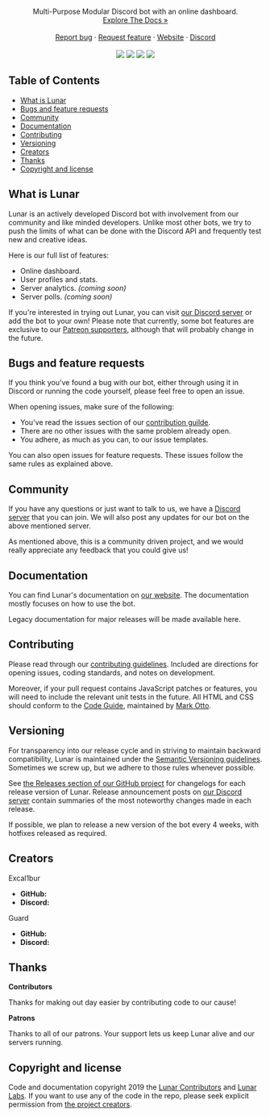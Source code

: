 ![]()
<div align="center">
  <p>
    Multi-Purpose Modular Discord bot with an online dashboard.
    <br>
    <a href="">Explore The Docs »</a>
    <br>
    <br>
    <a href="https://github.com/lunar-labs/Lunar-Bot/issues/new?assignees=&labels=&template=bug_report.md&title=">Report bug</a>
    ·
    <a href="https://github.com/lunar-labs/Lunar-Bot/issues/new?assignees=&labels=&template=feature_request.md&title=">Request feature</a>
    ·
    <a href="">Website</a>
    ·
    <a href="">Discord</a>
    <br>
    <br>
    <img src="https://img.shields.io/badge/Release-v0.1.0-blue.svg" />
    <img src="https://img.shields.io/badge/Issues-0%20Open-yellow.svg" />
    <img src="https://img.shields.io/badge/Javascript-34.3%25-yellow.svg" />
    <img src="https://img.shields.io/discord/541798716995141642.svg?logo=discord" />
    
  </p>
</div>

## Table of Contents

- [What is Lunar](#what-is-lunar)
- [Bugs and feature requests](#bugs-and-feature-requests)
- [Community](#community)
- [Documentation](#documentation)
- [Contributing](#contributing)
- [Versioning](#versioning)
- [Creators](#creators)
- [Thanks](#thanks)
- [Copyright and license](#copyright-and-license)

## What is Lunar

Lunar is an actively developed Discord bot with involvement from our community and like minded developers. Unlike most other bots, we try to push the limits of what can be done with the Discord API and frequently test new and creative ideas.

Here is our full list of features:
- Online dashboard.
- User profiles and stats.
- Server analytics. *(coming soon)*
- Server polls. *(coming soon)*

If you're interested in trying out Lunar, you can visit [our Discord server]() or add the bot to your own! Please note that currently, some bot features are exclusive to our [Patreon supporters](), although that will probably change in the future.

## Bugs and feature requests

If you think you've found a bug with our bot, either through using it in Discord or running the code yourself, please feel free to open an issue.

When opening issues, make sure of the following:
- You've read the issues section of our [contribution guilde](#contributing).
- There are no other issues with the same problem already open.
- You adhere, as much as you can, to our issue templates.

You can also open issues for feature requests. These issues follow the same rules as explained above.

## Community

If you have any questions or just want to talk to us, we have a [Discord server]() that you can join. We will also post any updates for our bot on the above mentioned server.

As mentioned above, this is a community driven project, and we would really appreciate any feedback that you could give us!

## Documentation

You can find Lunar's documentation on [our website](). The documentation mostly focuses on how to use the bot.

Legacy documentation for major releases will be made available here.

## Contributing

Please read through our [contributing guidelines](). Included are directions for opening issues, coding standards, and notes on development.

Moreover, if your pull request contains JavaScript patches or features, you will need to include the relevant unit tests in the future. All HTML and CSS should conform to the [Code Guide](https://github.com/mdo/code-guide), maintained by [Mark Otto](https://github.com/mdo).

## Versioning

For transparency into our release cycle and in striving to maintain backward compatibility, Lunar is maintained under the [Semantic Versioning guidelines](https://semver.org/). Sometimes we screw up, but we adhere to those rules whenever possible.

See [the Releases section of our GitHub project]() for changelogs for each release version of Lunar. Release announcement posts on [our Discord server]() contain summaries of the most noteworthy changes made in each release.

If possible, we plan to release a new version of the bot every 4 weeks, with hotfixes released as required.

## Creators

Excal1bur
- **GitHub:** []()
- **Discord:**

Guard
- **GitHub:** []()
- **Discord:**

## Thanks

**Contributors**

Thanks for making out day easier by contributing code to our cause!

**Patrons**

Thanks to all of our patrons. Your support lets us keep Lunar alive and our servers running.

## Copyright and license

Code and documentation copyright 2019 the [Lunar Contributors](https://github.com/lunar-labs/Lunar-Bot/graphs/contributors) and [Lunar Labs](https://github.com/lunar-labs). If you want to use any of the code in the repo, please seek explicit permission from [the project creators](#creators).
